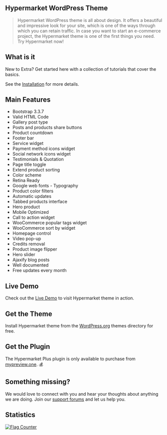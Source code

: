## Hypermarket WordPress Theme

> Hypermarket WordPress theme is all about design. It offers a beautiful and impressive look for your site, which is one of the ways through which you can retain traffic. In case you want to start an e-commerce project, the Hypermarket theme is one of the first things you need. Try Hypermarket now!

## What is it

New to Extra? Get started here with a collection of tutorials that cover the basics.

See the [Installation](install-hypermarket-wordpress-theme) for more details.

## Main Features

* Bootstrap 3.3.7
* Valid HTML Code
* Gallery post type
* Posts and products share buttons
* Product countdown
* Footer bar
* Service widget
* Payment method icons widget
* Social network icons widget
* Testimonials & Quotation
* Page title toggle
* Extend product sorting
* Color scheme
* Retina Ready
* Google web fonts  - Typography
* Product color filters
* Automatic updates
* Tabbed products interface
* Hero product
* Mobile Optimized
* Call to action widget
* WooCommerce popular tags widget
* WooCommerce sort by widget
* Homepage control
* Video pop-up
* Credits removal
* Product image flipper
* Hero slider
* Ajaxify blog posts
* Well documented
* Free updates every month

## Live Demo

Check out the [Live Demo](https://demo.mypreview.one/hypermarket) to visit Hypermarket theme in action.

## Get the Theme

Install Hypermarket theme from the [WordPress.org](https://wordpress.org/themes/hypermarket) themes directory for free.

## Get the Plugin

The Hypermarket Plus plugin is only available to purchase from [mypreview.one](https://www.mypreview.one). :moneybag:

## Something missing?

We would love to connect with you and hear your thoughts about anything we are doing. Join our [support forums](https://support.mypreview.one) and let us help you.

## Statistics

<a href="http://info.flagcounter.com/hUqi"><img src="//s07.flagcounter.com/count2/hUqi/bg_FFFFFF/txt_000000/border_CCCCCC/columns_4/maxflags_20/viewers_0/labels_1/pageviews_1/flags_0/percent_0/" alt="Flag Counter" border="0"></a>
